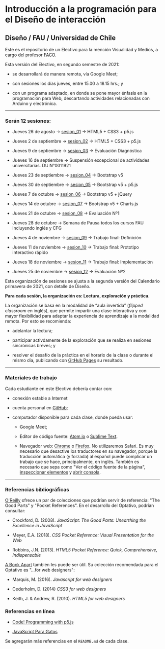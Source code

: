 # Introducción a la programación para el Diseño de interacción

## Diseño / FAU / Universidad de Chile

Este es el repositorio de un Electivo para la mención Visualidad y Medios, a cargo del profesor [FACO](https://faco.cl/profesor/). 

Esta versión del Electivo, en segundo semestre de 2021: 

- se desarrollará de manera remota, vía Google Meet;

- con sesiones los días jueves, entre 15.00 a 18.15 hrs.; y 

- con un programa adaptado, en donde se pone mayor énfasis en la programación para Web, descartando actividades relacionadas con Arduino y electrónica.

- - - - - - - - -

### Serán 12 sesiones:

- Jueves 26 de agosto → [sesion_01](https://github.com/profesorfaco/interaccion/tree/main/sesion_01) → HTML5 + CSS3 + p5.js

- Jueves 2 de septiembre → [sesion_02](https://github.com/profesorfaco/interaccion/tree/main/sesion_02) → HTML5 + CSS3 + p5.js

- Jueves 9 de septiembre → [sesion_03](https://github.com/profesorfaco/interaccion/tree/main/sesion_03) → Evaluación Diagnóstica

- Jueves 16 de septiembre → Suspensión excepcional de actividades universitarias. DU N°0011921

- Jueves 23 de septiembre → [sesion_04](https://github.com/profesorfaco/interaccion/tree/main/sesion_04) → Bootstrap v5

- Jueves 30 de septiembre → [sesion_05](https://github.com/profesorfaco/interaccion/tree/main/sesion_05) → Bootstrap v5 + p5.js 

- Jueves 7 de octubre → [sesion_06](https://github.com/profesorfaco/interaccion/tree/main/sesion_06) →  Bootstrap v5 + jQuery

- Jueves 14 de octubre → [sesion_07](https://github.com/profesorfaco/interaccion/tree/main/sesion_07) → Bootstrap v5 + Charts.js

- Jueves 21 de octubre → [sesion_08](https://github.com/profesorfaco/interaccion/tree/main/sesion_08) → Evaluación Nº1

- Jueves 28 de octubre → Semana de Pausa todos los cursos FAU incluyendo inglés y CFG

- Jueves 4 de noviembre → [sesion_09](https://github.com/profesorfaco/interaccion/tree/main/sesion_09) → Trabajo final: Definición

- Jueves 11 de noviembre → [sesion_10](https://github.com/profesorfaco/interaccion/tree/main/sesion_10) → Trabajo final: Prototipo interactivo rápido 

- Jueves 18 de noviembre → [sesion_11](https://github.com/profesorfaco/interaccion/tree/main/sesion_11) → Trabajo final: Implementación 

- Jueves 25 de noviembre → [sesion_12](https://github.com/profesorfaco/interaccion/tree/main/sesion_12) → Evaluación Nº2   

Esta organización de sesiones se ajusta a la segunda versión del Calendario primavera de 2021, con detalle de Diseño. 

**Para cada sesión, la organización es: Lectura, exploración y práctica**. 

La organización se basa en la modalidad de “aula invertida” (*flipped classroom* en inglés), que permite impartir una clase interactiva y con mayor flexibilidad para adaptar la experiencia de aprendizaje a la modalidad remota. Por esto se recomienda:

- adelantar la lectura;
 
- participar activdamente de la exploración que se realiza en sesiones sincrónicas breves; y 

- resolver el desafío de la práctica en el horario de la clase o durante el mismo día, publicando con [GitHub Pages](https://docs.github.com/es/github/working-with-github-pages/configuring-a-publishing-source-for-your-github-pages-site) su resultado.

- - - - - - - - - -

### Materiales de trabajo

Cada estudiante en este Electivo debería contar con:

- conexión estable a Internet

- cuenta personal en [GitHub](https://github.com/join);

- computador disponible para cada clase, donde pueda usar:

  - Google Meet;

  - Editor de código fuente: [Atom.io](https://atom.io/) o [Sublime Text](https://www.sublimetext.com/).

  - Navegador web: [Chrome](https://www.google.com/intl/es-419/chrome/) o [Firefox](https://www.mozilla.org/es-CL/firefox/new/). No utilizaremos Safari. Es muy necesario que desactive los traductores en su navegador, porque la traducción automática (y forzada) al español puede complicar un trabajo que se hace, principalmente, en inglés. También es necesario que sepa como "Ver el código fuente de la página", [inspeccionar elementos](https://support.hostinger.es/es/articles/2333029-como-inspeccionar-los-elementos-del-sitio-web) y [abrir consola](https://transferwise.com/es/help/articles/2954851/como-abrir-la-consola-de-tu-navegador).

- - - - - - - 

### Referencias bibliográficas

[O'Reilly](http://shop.oreilly.com/) ofrece un par de colecciones que podrían servir de referencia: "The Good Parts" y "Pocket References". En el desarrollo del Optativo, podrían consultar: 

- Crockford, D. (2008). *JavaScript: The Good Parts: Unearthing the Excellence in JavaScript*

- Meyer, E.A. (2018). *CSS Pocket Reference: Visual Presentation for the Web*

- Robbins, J.N. (2013). *HTML5 Pocket Reference: Quick, Comprehensive, Indispensable*

[A Book Apart](https://abookapart.com/) también les puede ser útil. Su colección recomendada para el Optativo es "…for web designers":

- Marquis, M. (2016). *Javascript for web designers*

- Cederholm, D. (2014) *CSS3 for web designers*

- Keith, J. & Andrew, R. (2010). *HTML5 for web designers*

### Referencias en línea

- [Code! Programming with p5.js](https://youtube.com/playlist?list=PLRqwX-V7Uu6Zy51Q-x9tMWIv9cueOFTFA)

- [JavaScript Para Gatos](https://jsparagatos.com/)

Se agregarán más referencias en el `README.md` de cada clase.
